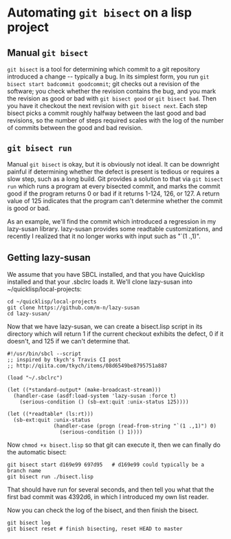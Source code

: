 # Automating `git bisect` on a lisp project

## Manual `git bisect`

`git bisect` is a tool for determining which commit to a git
repository introduced a change -- typically a bug. In its simplest
form, you run `git bisect start badcommit goodcommit`; git checks out
a revision of the software; you check whether the revision contains
the bug, and you mark the revision as good or bad with `git bisect
good` or `git bisect bad`. Then you have it checkout the next revision
with `git bisect next`. Each step bisect picks a commit roughly
halfway between the last good and bad revisions, so the number of
steps required scales with the log of the number of commits between
the good and bad revision.

## `git bisect run`

Manual `git bisect` is okay, but it is obviously not ideal. It can be
downright painful if determining whether the defect is present is
tedious or requires a slow step, such as a long build. Git provides a
solution to that via `git bisect run` which runs a program at every
bisected commit, and marks the commit good if the program returns 0 or
bad if it returns 1-124, 126, or 127. A return value of 125 indicates
that the program can't determine whether the commit is good or bad.

As an example, we'll find the commit which introduced a regression in
my lazy-susan library. lazy-susan provides some readtable
customizations, and recently I realized that it no longer works with
input such as "`(1 .,1)".

## Getting lazy-susan

We assume that you have SBCL installed, and that you have Quicklisp
installed and that your .sbclrc loads it. We'll clone lazy-susan into
~/quicklisp/local-projects:

    cd ~/quicklisp/local-projects
    git clone https://github.com/m-n/lazy-susan
    cd lazy-susan/

Now that we have lazy-susan, we can create a bisect.lisp script in its
directory which will return 1 if the current checkout exhibits the
defect, 0 if it doesn't, and 125 if we can't determine that.

    #!/usr/bin/sbcl --script
    ;; inspired by tkych's Travis CI post
    ;; http://qiita.com/tkych/items/08d6549be8795751a887

    (load "~/.sbclrc")

    (let ((*standard-output* (make-broadcast-stream)))
      (handler-case (asdf:load-system 'lazy-susan :force t)
        (serious-condition () (sb-ext:quit :unix-status 125))))

    (let ((*readtable* (ls:rt)))
      (sb-ext:quit :unix-status
                   (handler-case (progn (read-from-string "`(1 .,1)") 0)
                     (serious-condition () 1))))

Now `chmod +x bisect.lisp` so that git can execute it, then we can
finally do the automatic bisect:

    git bisect start d169e99 697d95   # d169e99 could typically be a branch name
    git bisect run ./bisect.lisp

That should have run for several seconds, and then tell you what that
the first bad commit was 4392d6, in which I introduced my own list
reader.

Now you can check the log of the bisect, and then finish the bisect.

    git bisect log
    git bisect reset # finish bisecting, reset HEAD to master

